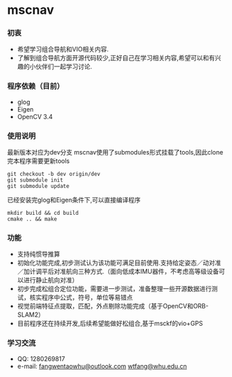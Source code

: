 # mscnav
### 初衷
- 希望学习组合导航和VIO相关内容.
- 了解到组合导航方面开源代码较少,正好自己在学习相关内容,希望可以和有兴趣的小伙伴们一起学习讨论.

### 程序依赖（目前）
- glog 
- Eigen
- OpenCV 3.4

### 使用说明
最新版本对应为dev分支
mscnav使用了submodules形式挂载了tools,因此clone完本程序需要更新tools

```shell
git checkout -b dev origin/dev
git submodule init
git submodule update
```
已经安装完glog和Eigen条件下,可以直接编译程序
```shell
mkdir build && cd build 
cmake .. && make
```

### 功能
- 支持纯惯导推算
- 初始化功能完成,初步测试认为该功能可满足目前使用.支持给定姿态／动对准／加计调平后对准航向三种方式.（面向低成本IMU器件，不考虑高等级设备可以进行静止航向对准）
- 初步完成松组合定位功能，需要进一步测试，准备整理一些开源数据进行测试，核实程序中公式，符号，单位等易错点
- 视觉前端特征点提取，匹配，外点剔除功能完成（基于OpenCV和ORB-SLAM2）
- 目前程序还在持续开发,后续希望能做好松组合,基于msckf的vio+GPS

### 学习交流
- QQ: 1280269817
- e-mail: fangwentaowhu@outlook.com   wtfang@whu.edu.cn
